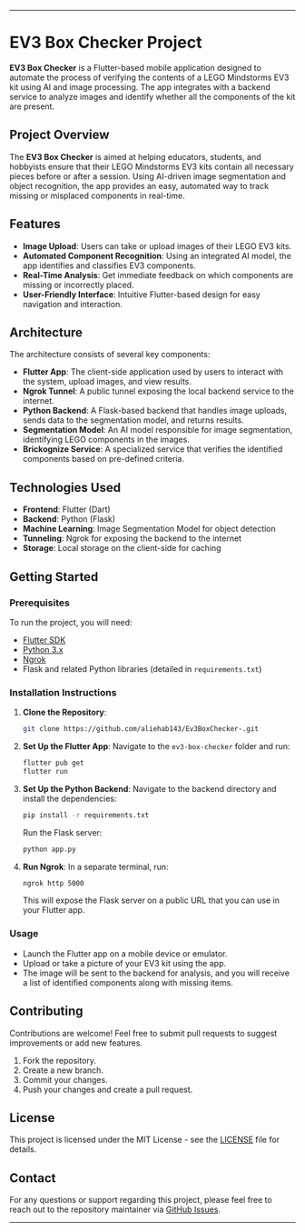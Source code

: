 
---

# **EV3 Box Checker Project**

**EV3 Box Checker** is a Flutter-based mobile application designed to automate the process of verifying the contents of a LEGO Mindstorms EV3 kit using AI and image processing. The app integrates with a backend service to analyze images and identify whether all the components of the kit are present.

## **Project Overview**

The **EV3 Box Checker** is aimed at helping educators, students, and hobbyists ensure that their LEGO Mindstorms EV3 kits contain all necessary pieces before or after a session. Using AI-driven image segmentation and object recognition, the app provides an easy, automated way to track missing or misplaced components in real-time.

## **Features**

- **Image Upload**: Users can take or upload images of their LEGO EV3 kits.
- **Automated Component Recognition**: Using an integrated AI model, the app identifies and classifies EV3 components.
- **Real-Time Analysis**: Get immediate feedback on which components are missing or incorrectly placed.
- **User-Friendly Interface**: Intuitive Flutter-based design for easy navigation and interaction.

## **Architecture**

The architecture consists of several key components:
- **Flutter App**: The client-side application used by users to interact with the system, upload images, and view results.
- **Ngrok Tunnel**: A public tunnel exposing the local backend service to the internet.
- **Python Backend**: A Flask-based backend that handles image uploads, sends data to the segmentation model, and returns results.
- **Segmentation Model**: An AI model responsible for image segmentation, identifying LEGO components in the images.
- **Brickognize Service**: A specialized service that verifies the identified components based on pre-defined criteria.



## **Technologies Used**

- **Frontend**: Flutter (Dart)
- **Backend**: Python (Flask)
- **Machine Learning**: Image Segmentation Model for object detection
- **Tunneling**: Ngrok for exposing the backend to the internet
- **Storage**: Local storage on the client-side for caching

## **Getting Started**

### **Prerequisites**
To run the project, you will need:
- [Flutter SDK](https://flutter.dev/docs/get-started/install)
- [Python 3.x](https://www.python.org/)
- [Ngrok](https://ngrok.com/)
- Flask and related Python libraries (detailed in `requirements.txt`)

### **Installation Instructions**

1. **Clone the Repository**:
   ```bash
   git clone https://github.com/aliehab143/Ev3BoxChecker-.git
   ```
   
2. **Set Up the Flutter App**:
   Navigate to the `ev3-box-checker` folder and run:
   ```bash
   flutter pub get
   flutter run
   ```

3. **Set Up the Python Backend**:
   Navigate to the backend directory and install the dependencies:
   ```bash
   pip install -r requirements.txt
   ```
   Run the Flask server:
   ```bash
   python app.py
   ```

4. **Run Ngrok**:
   In a separate terminal, run:
   ```bash
   ngrok http 5000
   ```
   This will expose the Flask server on a public URL that you can use in your Flutter app.

### **Usage**

- Launch the Flutter app on a mobile device or emulator.
- Upload or take a picture of your EV3 kit using the app.
- The image will be sent to the backend for analysis, and you will receive a list of identified components along with missing items.

## **Contributing**

Contributions are welcome! Feel free to submit pull requests to suggest improvements or add new features.

1. Fork the repository.
2. Create a new branch.
3. Commit your changes.
4. Push your changes and create a pull request.

## **License**

This project is licensed under the MIT License - see the [LICENSE](LICENSE) file for details.

## **Contact**

For any questions or support regarding this project, please feel free to reach out to the repository maintainer via [GitHub Issues](https://github.com/aliehab143/Ev3BoxChecker-/issues).

---

